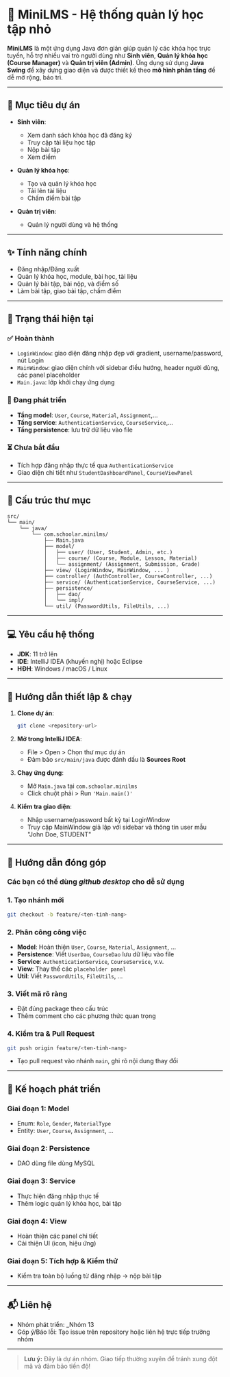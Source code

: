 
# 📘 MiniLMS - Hệ thống quản lý học tập nhỏ

**MiniLMS** là một ứng dụng Java đơn giản giúp quản lý các khóa học trực tuyến, hỗ trợ nhiều vai trò người dùng như **Sinh viên**, **Quản lý khóa học (Course Manager)** và **Quản trị viên (Admin)**. Ứng dụng sử dụng **Java Swing** để xây dựng giao diện và được thiết kế theo **mô hình phân tầng** để dễ mở rộng, bảo trì.

---

## 🎯 Mục tiêu dự án

- **Sinh viên**:
  - Xem danh sách khóa học đã đăng ký
  - Truy cập tài liệu học tập
  - Nộp bài tập
  - Xem điểm

- **Quản lý khóa học**:
  - Tạo và quản lý khóa học
  - Tải lên tài liệu
  - Chấm điểm bài tập

- **Quản trị viên**:
  - Quản lý người dùng và hệ thống

---

## ✨ Tính năng chính

- Đăng nhập/Đăng xuất
- Quản lý khóa học, module, bài học, tài liệu
- Quản lý bài tập, bài nộp, và điểm số
- Làm bài tập, giao bài tập, chấm điểm

---

## 🚧 Trạng thái hiện tại

### ✅ Hoàn thành
- `LoginWindow`: giao diện đăng nhập đẹp với gradient, username/password, nút Login
- `MainWindow`: giao diện chính với sidebar điều hướng, header người dùng, các panel placeholder
- `Main.java`: lớp khởi chạy ứng dụng

### 🚧 Đang phát triển
- **Tầng model**: `User`, `Course`, `Material`, `Assignment`,...
- **Tầng service**: `AuthenticationService`, `CourseService`,...
- **Tầng persistence**: lưu trữ dữ liệu vào file

### ⏳ Chưa bắt đầu
- Tích hợp đăng nhập thực tế qua `AuthenticationService`
- Giao diện chi tiết như `StudentDashboardPanel`, `CourseViewPanel`

---

## 📁 Cấu trúc thư mục

```
src/
└── main/
    └── java/
        └── com.schoolar.minilms/
            ├── Main.java
            ├── model/
            │   ├── user/ (User, Student, Admin, etc.)
            │   ├── course/ (Course, Module, Lesson, Material)
            │   └── assignment/ (Assignment, Submission, Grade)
            ├── view/ (LoginWindow, MainWindow, ... )
            ├── controller/ (AuthController, CourseController, ...)
            ├── service/ (AuthenticationService, CourseService, ...)
            ├── persistence/
            │   ├── dao/
            │   └── impl/
            └── util/ (PasswordUtils, FileUtils, ...)
```

---

## 💻 Yêu cầu hệ thống

- **JDK**: 11 trở lên
- **IDE**: IntelliJ IDEA (khuyến nghị) hoặc Eclipse
- **HĐH**: Windows / macOS / Linux

---

## 🚀 Hướng dẫn thiết lập & chạy

1. **Clone dự án**:
   ```bash
   git clone <repository-url>
   ```

2. **Mở trong IntelliJ IDEA**:
   - File > Open > Chọn thư mục dự án
   - Đảm bảo `src/main/java` được đánh dấu là **Sources Root**

3. **Chạy ứng dụng**:
   - Mở `Main.java` tại `com.schoolar.minilms`
   - Click chuột phải > Run `'Main.main()'`

4. **Kiểm tra giao diện**:
   - Nhập username/password bất kỳ tại LoginWindow
   - Truy cập MainWindow giả lập với sidebar và thông tin user mẫu "John Doe, STUDENT"

---

## 🤝 Hướng dẫn đóng góp
### Các bạn có thể dùng *github desktop* cho dễ sử dụng

### 1. Tạo nhánh mới
```bash
git checkout -b feature/<ten-tinh-nang>
```

### 2. Phân công công việc
- **Model**: Hoàn thiện `User`, `Course`, `Material`, `Assignment`, ...
- **Persistence**: Viết `UserDao`, `CourseDao` lưu dữ liệu vào file
- **Service**: `AuthenticationService`, `CourseService`, v.v.
- **View**: Thay thế các `placeholder panel`
- **Util**: Viết `PasswordUtils`, `FileUtils`, ...

### 3. Viết mã rõ ràng
- Đặt đúng package theo cấu trúc
- Thêm comment cho các phương thức quan trọng

### 4. Kiểm tra & Pull Request
```bash
git push origin feature/<ten-tinh-nang>
```

- Tạo pull request vào nhánh `main`, ghi rõ nội dung thay đổi

---

## 📅 Kế hoạch phát triển

### Giai đoạn 1: Model
- Enum: `Role`, `Gender`, `MaterialType`
- Entity: `User`, `Course`, `Assignment`, ...

### Giai đoạn 2: Persistence
- DAO dùng file dùng MySQL

### Giai đoạn 3: Service
- Thực hiện đăng nhập thực tế
- Thêm logic quản lý khóa học, bài tập

### Giai đoạn 4: View
- Hoàn thiện các panel chi tiết
- Cải thiện UI (icon, hiệu ứng)

### Giai đoạn 5: Tích hợp & Kiểm thử
- Kiểm tra toàn bộ luồng từ đăng nhập → nộp bài tập

---

## 📬 Liên hệ

- Nhóm phát triển: _Nhóm 13
- Góp ý/Báo lỗi: Tạo issue trên repository hoặc liên hệ trực tiếp trưởng nhóm

---

> **Lưu ý:** Đây là dự án nhóm. Giao tiếp thường xuyên để tránh xung đột mã và đảm bảo tiến độ!
